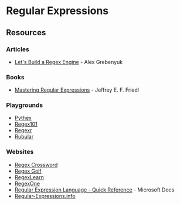 # Regular Expressions

## Resources

### Articles

* [Let's Build a Regex Engine](https://kean.blog/post/lets-build-regex) - Alex Grebenyuk

### Books

* [Mastering Regular Expressions](https://terrorgum.com/tfox/books/masteringregularexpressions.pdf) - Jeffrey E. F. Friedl

### Playgrounds

* [Pythex](https://pythex.org/)
* [Regex101](https://regex101.com/)
* [Regexr](https://regexr.com/)
* [Rubular](https://rubular.com/)

### Websites

* [Regex Crossword](https://regexcrossword.com/)
* [Regex Golf](https://alf.nu/RegexGolf)
* [RegexLearn](https://regexlearn.com/)
* [RegexOne](https://regexone.com/)
* [Regular Expression Language - Quick Reference](https://docs.microsoft.com/en-us/dotnet/standard/base-types/regular-expression-language-quick-reference) - Microsoft Docs
* [Regular-Expressions.info](https://www.regular-expressions.info/)
